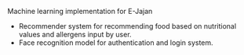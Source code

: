 Machine learning implementation for E-Jajan
- Recommender system for recommending food based on nutritional values and allergens input by user.
- Face recognition model for authentication and login system.

